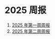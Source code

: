 # 2025 周报

1. [2025 年第一周周报](/weekly/2025/2025-week01.html)
2. [2025 年第二周周报](/weekly/2025/2025-week02.html)
